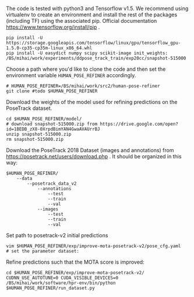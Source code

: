 The code is tested with python3 and Tensorflow v1.5.
We recommend using virtualenv to create an environment and install the rest of the packages (including TF) using the associated pip. Official documentation https://www.tensorflow.org/install/pip .
```
pip install -U https://storage.googleapis.com/tensorflow/linux/gpu/tensorflow_gpu-1.5.0-cp35-cp35m-linux_x86_64.whl
pip install -U easydict numpy scipy scikit-image init_weights: /BS/mihai/work/experiments/ddpose_track_train/exp20cc/snapshot-515000
```


Choose a path where you'd like to clone the code and then set the environment variable `HUMAN_POSE_REFINER` accordingly.
```
# HUMAN_POSE_REFINER=/BS/mihai/work/src2/human-pose-refiner
git clone #todo $HUMAN_POSE_REFINER
```

Download the weights of the model used for refining predictions on the PoseTrack dataset.
```
cd $HUMAN_POSE_REFINER/model/
# download snapshot-515000.zip from https://drive.google.com/open?id=1BEDB_zX8-0XrpdBimYAN4GwaAVAUrrBJ
unzip snapshot-515000.zip
rm snapshot-515000.zip
```

Download the PoseTrack 2018 Dataset (images and annotations) from https://posetrack.net/users/download.php .
It should be organized in this way:
```
$HUMAN_POSE_REFINER/
    --data
        --posetrack_data_v2
            --annotations
                --test
                --train
                --val
            --images
                --test
                --train
                --val
```
Set path to posetrack-v2 initial predictions
```
vim $HUMAN_POSE_REFINER/exp/improve-mota-posetrack-v2/pose_cfg.yaml
# set the parameter dataset:
```

Refine predictions such that the MOTA score is improved:
```
cd $HUMAN_POSE_REFINER/exp/improve-mota-posetrack-v2/
CUDNN_USE_AUTOTUNE=0 CUDA_VISIBLE_DEVICES=0 /BS/mihai/work/software/hpr-env/bin/python $HUMAN_POSE_REFINER/run_dataset.py
```


